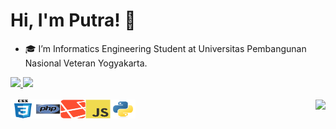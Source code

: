 # Hi, I'm Putra! 👋

- :mortar_board: I’m Informatics Engineering Student at Universitas Pembangunan Nasional Veteran Yogyakarta.

<div>    
   <a href="https://github.com/putrabagas">
  <img height="150em" src="https://github-readme-stats.vercel.app/api?username=putrabagas&show_icons=true&theme=tokyonight&include_all_commits=true&count_private=true"/>
  <img height="150em" src="https://github-readme-stats.vercel.app/api/top-langs/?username=putrabagas&layout=compact&theme=tokyonight&langs_count=16"/>
</div>

<div style="display: inline_block"><br>
   <img align="center" height="30" width="40" src="https://github.com/devicons/devicon/blob/master/icons/css3/css3-original-wordmark.svg" style="float:left;">
   <img align="center" height="30" width="40" src="https://github.com/devicons/devicon/blob/master/icons/php/php-original.svg" style="float:left;">
   <img align="center" height="30" width="40" src="https://github.com/devicons/devicon/blob/master/icons/laravel/laravel-plain.svg" style="float:left;">
   <img align="center" height="30" width="40" src="https://github.com/devicons/devicon/blob/master/icons/javascript/javascript-original.svg" style="float:left;">
   <img align="center" height="30" width="40" src="https://github.com/devicons/devicon/blob/master/icons/python/python-original.svg" style="float:left;">
   <img src="https://gpvc.arturio.dev/putrabagas" style="float:right;"/>
</div>
